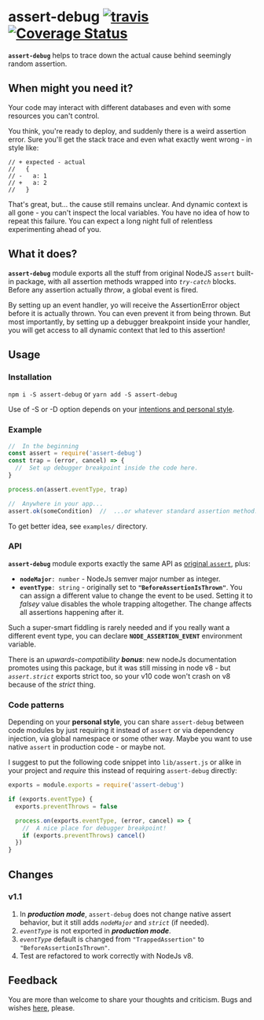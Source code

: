 # assert-debug [![travis](https://img.shields.io/travis/assert-debug/master.svg)](https://travis-ci.org/assert-debug) [![Coverage Status](https://coveralls.io/repos/valango/assert-debug/badge.svg?branch=master&service=github)](https://coveralls.io/github/valango/assert-debug?branch=master)


**`assert-debug`** helps to trace down the actual cause behind seemingly random assertion.

## When might you need it?
Your code may interact with different databases and even with some resources you can't control.

You think, you're ready to deploy, and suddenly there is a weird assertion error.
Sure you'll get the stack trace and even what exactly went wrong - in style like:
```
// + expected - actual
//   {
// -   a: 1
// +   a: 2
//   }

```
That's great, but... the cause still remains unclear. And dynamic context is all gone -
you can't inspect the local variables. You have no idea of how to repeat this failure.
You can expect a long night full of relentless experimenting ahead of you.

## What it does?
**`assert-debug`** module exports all the stuff from original NodeJS `assert`
built-in package, with all assertion methods wrapped into _`try-catch`_ blocks.
Before any assertion actually _throw_, a global event is fired.

By setting up an event handler, yo will receive the AssertionError object
before it is actually thrown. You can even prevent it from being thrown.
But most importantly, by setting up a debugger breakpoint inside your handler,
you will get access to all dynamic context that led to this assertion!

## Usage
### Installation
   `npm i -S assert-debug`
   or
   `yarn add -S assert-debug`
   
Use of -S or -D option depends on your [intentions and personal style](#style).
### Example
```javascript
//  In the beginning
const assert = require('assert-debug')
const trap = (error, cancel) => {
  //  Set up debugger breakpoint inside the code here.
}

process.on(assert.eventType, trap)

//  Anywhere in your app...
assert.ok(someCondition)  //  ...or whatever standard assertion method.

```
To get better idea, see `examples/` directory.
### API
**`assert-debug`** module exports exactly the same API as
[original `assert`](https://nodejs.org/dist/latest-v10.x/docs/api/assert.html), plus:

* **`nodeMajor`**`: number` - NodeJs semver major number as integer.
* **`eventType`**`: string` - originally set to **`"BeforeAssertionIsThrown"`**.
You can assign a different value to change the event to be used. Setting it to _falsey_ value
disables the whole trapping altogether. The change affects all assertions happening after it.

Such a super-smart fiddling is rarely needed and if you really want a different event type,
you can declare **`NODE_ASSERTION_EVENT`** environment variable.

There is an _upwards-compatibility **bonus**_: new nodeJs documentation promotes using this package,
but it was still missing in node v8 - but _`assert.strict`_ exports strict too, so your v10 code won't
crash on v8 because of the _strict_ thing.

### Code patterns
<a name="style">Depending on your **personal style**</a>, you can share `assert-debug` between code modules
by just requiring it instead of `assert` or via dependency injection, via global namespace or some other way.
Maybe you want to use native `assert` in production code - or maybe not.

I suggest to put the following code snippet into `lib/assert.js` or alike in your project and _require_ this
instead of requiring `assert-debug` directly:

```javascript
exports = module.exports = require('assert-debug')

if (exports.eventType) {
  exports.preventThrows = false

  process.on(exports.eventType, (error, cancel) => {
    //  A nice place for debugger breakpoint!
    if (exports.preventThrows) cancel()
  })
}
```

## Changes
### v1.1
1. In **_production mode_**, `assert-debug` does not change native assert behavior,
but it still adds _`nodeMajor`_ and _`strict`_ (if needed).
1. _`eventType`_ is not exported in **_production mode_**.
1. _`eventType`_ default is changed from `"TrappedAssertion"` to `"BeforeAssertionIsThrown"`.
1. Test are refactored to work correctly with NodeJs v8.

## Feedback
You are more than welcome to share your thoughts and criticism.
Bugs and wishes [here](https://github.com/valango/assert-debug/issues), please.

